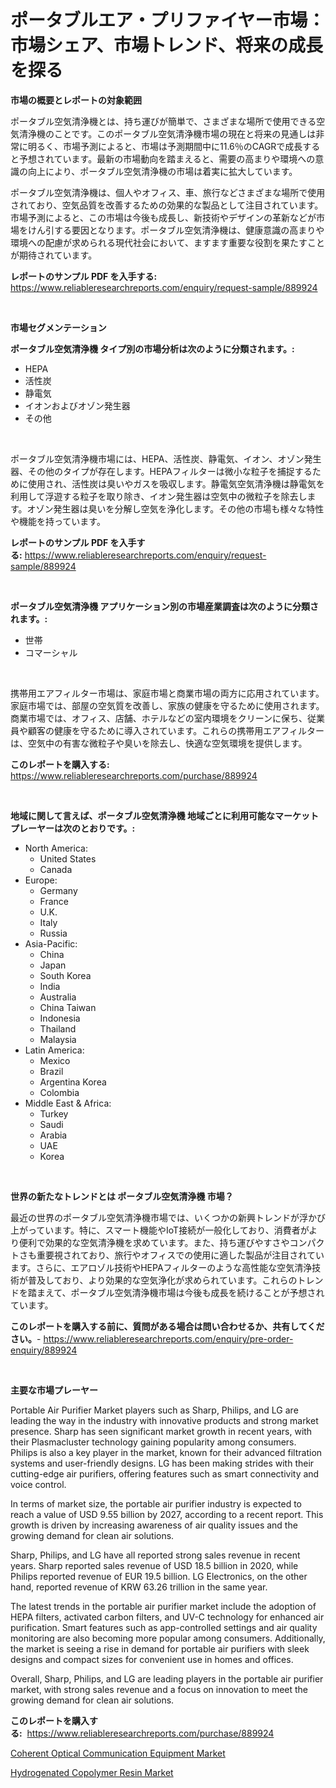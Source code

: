 <p><h1>ポータブルエア・プリファイヤー市場：市場シェア、市場トレンド、将来の成長を探る</h1></p><p><strong>市場の概要とレポートの対象範囲</strong></p>
<p><p>ポータブル空気清浄機とは、持ち運びが簡単で、さまざまな場所で使用できる空気清浄機のことです。このポータブル空気清浄機市場の現在と将来の見通しは非常に明るく、市場予測によると、市場は予測期間中に11.6％のCAGRで成長すると予想されています。最新の市場動向を踏まえると、需要の高まりや環境への意識の向上により、ポータブル空気清浄機の市場は着実に拡大しています。</p><p>ポータブル空気清浄機は、個人やオフィス、車、旅行などさまざまな場所で使用されており、空気品質を改善するための効果的な製品として注目されています。市場予測によると、この市場は今後も成長し、新技術やデザインの革新などが市場をけん引する要因となります。ポータブル空気清浄機は、健康意識の高まりや環境への配慮が求められる現代社会において、ますます重要な役割を果たすことが期待されています。</p></p>
<p><strong>レポートのサンプル PDF を入手する:</strong> <a href="https://www.reliableresearchreports.com/enquiry/request-sample/889924">https://www.reliableresearchreports.com/enquiry/request-sample/889924</a></p>
<p>&nbsp;</p>
<p><strong>市場セグメンテーション</strong></p>
<p><strong>ポータブル空気清浄機 タイプ別の市場分析は次のように分類されます。:</strong></p>
<p><ul><li>HEPA</li><li>活性炭</li><li>静電気</li><li>イオンおよびオゾン発生器</li><li>その他</li></ul></p>
<p>&nbsp;</p>
<p><p>ポータブル空気清浄機市場には、HEPA、活性炭、静電気、イオン、オゾン発生器、その他のタイプが存在します。HEPAフィルターは微小な粒子を捕捉するために使用され、活性炭は臭いやガスを吸収します。静電気空気清浄機は静電気を利用して浮遊する粒子を取り除き、イオン発生器は空気中の微粒子を除去します。オゾン発生器は臭いを分解し空気を浄化します。その他の市場も様々な特性や機能を持っています。</p></p>
<p><strong>レポートのサンプル PDF を入手する:</strong>&nbsp;<a href="https://www.reliableresearchreports.com/enquiry/request-sample/889924">https://www.reliableresearchreports.com/enquiry/request-sample/889924</a></p>
<p>&nbsp;</p>
<p><strong> ポータブル空気清浄機 アプリケーション別の市場産業調査は次のように分類されます。:</strong></p>
<p><ul><li>世帯</li><li>コマーシャル</li></ul></p>
<p>&nbsp;</p>
<p><p>携帯用エアフィルター市場は、家庭市場と商業市場の両方に応用されています。家庭市場では、部屋の空気質を改善し、家族の健康を守るために使用されます。商業市場では、オフィス、店舗、ホテルなどの室内環境をクリーンに保ち、従業員や顧客の健康を守るために導入されています。これらの携帯用エアフィルターは、空気中の有害な微粒子や臭いを除去し、快適な空気環境を提供します。</p></p>
<p><strong>このレポートを購入する:</strong>&nbsp; <a href="https://www.reliableresearchreports.com/purchase/889924">https://www.reliableresearchreports.com/purchase/889924</a></p>
<p>&nbsp;</p>
<p><strong>地域に関して言えば、ポータブル空気清浄機 地域ごとに利用可能なマーケットプレーヤーは次のとおりです。:</strong></p>
<p><ul>
    <li>
        North America:
        <ul>
            <li>United States</li>
            <li>Canada</li>
        </ul>
    </li>
    <li>
        Europe:
        <ul>
            <li>Germany</li>
            <li>France</li>
            <li>U.K.</li>
            <li>Italy</li>
            <li>Russia</li>
        </ul>
    </li>
    <li>
        Asia-Pacific:
        <ul>
            <li>China</li>
            <li>Japan</li>
            <li>South Korea</li>
            <li>India</li>
            <li>Australia</li>
            <li>China Taiwan</li>
            <li>Indonesia</li>
            <li>Thailand</li>
            <li>Malaysia</li>
        </ul>
    </li>
    <li>
        Latin America:
        <ul>
            <li>Mexico</li>
            <li>Brazil</li>
            <li>Argentina Korea</li>
            <li>Colombia</li>
        </ul>
    </li>
    <li>
        Middle East & Africa:
        <ul>
            <li>Turkey</li>
            <li>Saudi</li>
            <li>Arabia</li>
            <li>UAE</li>
            <li>Korea</li>
        </ul>
    </li>
    </ul></p>
<p>&nbsp;</p>
<p><strong>世界の新たなトレンドとは ポータブル空気清浄機 市場？</strong></p>
<p><p>最近の世界のポータブル空気清浄機市場では、いくつかの新興トレンドが浮かび上がっています。特に、スマート機能やIoT接続が一般化しており、消費者がより便利で効果的な空気清浄機を求めています。また、持ち運びやすさやコンパクトさも重要視されており、旅行やオフィスでの使用に適した製品が注目されています。さらに、エアロゾル技術やHEPAフィルターのような高性能な空気清浄技術が普及しており、より効果的な空気浄化が求められています。これらのトレンドを踏まえて、ポータブル空気清浄機市場は今後も成長を続けることが予想されています。</p></p>
<p><strong>このレポートを購入する前に、質問がある場合は問い合わせるか、共有してください。</strong>- <a href="https://www.reliableresearchreports.com/enquiry/pre-order-enquiry/889924">https://www.reliableresearchreports.com/enquiry/pre-order-enquiry/889924</a></p>
<p>&nbsp;</p>
<p><strong>主要な市場プレーヤー</strong></p>
<p><p>Portable Air Purifier Market players such as Sharp, Philips, and LG are leading the way in the industry with innovative products and strong market presence. Sharp has seen significant market growth in recent years, with their Plasmacluster technology gaining popularity among consumers. Philips is also a key player in the market, known for their advanced filtration systems and user-friendly designs. LG has been making strides with their cutting-edge air purifiers, offering features such as smart connectivity and voice control.</p><p>In terms of market size, the portable air purifier industry is expected to reach a value of USD 9.55 billion by 2027, according to a recent report. This growth is driven by increasing awareness of air quality issues and the growing demand for clean air solutions.</p><p>Sharp, Philips, and LG have all reported strong sales revenue in recent years. Sharp reported sales revenue of USD 18.5 billion in 2020, while Philips reported revenue of EUR 19.5 billion. LG Electronics, on the other hand, reported revenue of KRW 63.26 trillion in the same year.</p><p>The latest trends in the portable air purifier market include the adoption of HEPA filters, activated carbon filters, and UV-C technology for enhanced air purification. Smart features such as app-controlled settings and air quality monitoring are also becoming more popular among consumers. Additionally, the market is seeing a rise in demand for portable air purifiers with sleek designs and compact sizes for convenient use in homes and offices.</p><p>Overall, Sharp, Philips, and LG are leading players in the portable air purifier market, with strong sales revenue and a focus on innovation to meet the growing demand for clean air solutions.</p></p>
<p><strong>このレポートを購入する:</strong>&nbsp;&nbsp;<a href="https://www.reliableresearchreports.com/purchase/889924">https://www.reliableresearchreports.com/purchase/889924</a></p>
<p><p><a href="https://zircon-bluebell-299.notion.site/Coherent-Optical-Communication-Equipment-Market-Research-Report-Provides-thorough-Industry-Overview--90431437243e4411bb31fc5b68c18618">Coherent Optical Communication Equipment Market</a></p><p><a href="https://github.com/kathiaseamanalvaradovlprc2h/Market-Research-Report-List-1/blob/main/hydrogenated-copolymer-resin-market.md">Hydrogenated Copolymer Resin Market</a></p></p>